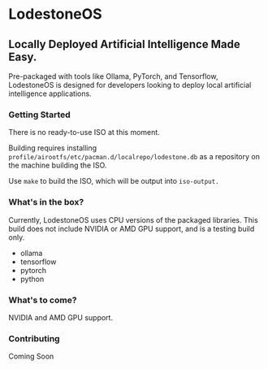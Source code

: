 # LodestoneOS
## Locally Deployed Artificial Intelligence Made Easy.
 Pre-packaged with tools like Ollama, PyTorch, and Tensorflow, LodestoneOS is designed for developers looking to deploy local artificial intelligence applications.

### Getting Started
There is no ready-to-use ISO at this moment.

Building requires installing `profile/airootfs/etc/pacman.d/localrepo/lodestone.db` as a repository on the machine building the ISO.

Use `make` to build the ISO, which will be output into `iso-output.`

### What's in the box?
Currently, LodestoneOS uses CPU versions of the packaged libraries. This build does not include NVIDIA or AMD GPU support, and is a testing build only.

- ollama
- tensorflow
- pytorch
- python

### What's to come?
NVIDIA and AMD GPU support.

### Contributing
Coming Soon
